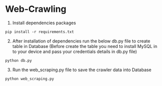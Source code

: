 # Web-Crawling

1) Install dependencies packages
```
pip install -r requirements.txt
```

2) After installation of dependencies run the below db.py file to create table in Database (Before create the table you need to install MySQL in to your device and pass your credentials details in db.py file)
```
python db.py
```

3) Run the web_scraping.py file to save the crawler data into Database
```
python web_scraping.py
```

